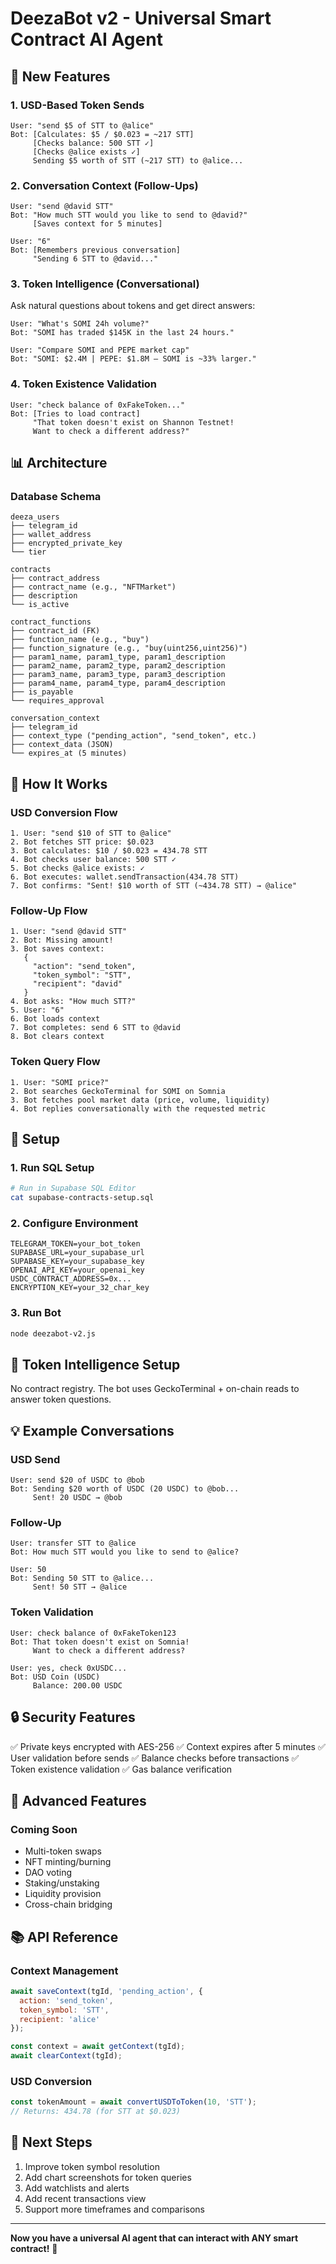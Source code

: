 # DeezaBot v2 - Universal Smart Contract AI Agent

## 🚀 New Features

### 1. **USD-Based Token Sends**
```
User: "send $5 of STT to @alice"
Bot: [Calculates: $5 / $0.023 = ~217 STT]
     [Checks balance: 500 STT ✓]
     [Checks @alice exists ✓]
     Sending $5 worth of STT (~217 STT) to @alice...
```

### 2. **Conversation Context (Follow-Ups)**
```
User: "send @david STT"
Bot: "How much STT would you like to send to @david?"
     [Saves context for 5 minutes]

User: "6"
Bot: [Remembers previous conversation]
     "Sending 6 STT to @david..."
```

### 3. **Token Intelligence (Conversational)**
Ask natural questions about tokens and get direct answers:
```
User: "What's SOMI 24h volume?"
Bot: "SOMI has traded $145K in the last 24 hours."

User: "Compare SOMI and PEPE market cap"
Bot: "SOMI: $2.4M | PEPE: $1.8M — SOMI is ~33% larger."
```

### 4. **Token Existence Validation**
```
User: "check balance of 0xFakeToken..."
Bot: [Tries to load contract]
     "That token doesn't exist on Shannon Testnet! 
     Want to check a different address?"
```

## 📊 Architecture

### Database Schema

```
deeza_users
├── telegram_id
├── wallet_address
├── encrypted_private_key
└── tier

contracts
├── contract_address
├── contract_name (e.g., "NFTMarket")
├── description
└── is_active

contract_functions
├── contract_id (FK)
├── function_name (e.g., "buy")
├── function_signature (e.g., "buy(uint256,uint256)")
├── param1_name, param1_type, param1_description
├── param2_name, param2_type, param2_description
├── param3_name, param3_type, param3_description
├── param4_name, param4_type, param4_description
├── is_payable
└── requires_approval

conversation_context
├── telegram_id
├── context_type ("pending_action", "send_token", etc.)
├── context_data (JSON)
└── expires_at (5 minutes)
```

## 🎯 How It Works

### USD Conversion Flow
```
1. User: "send $10 of STT to @alice"
2. Bot fetches STT price: $0.023
3. Bot calculates: $10 / $0.023 = 434.78 STT
4. Bot checks user balance: 500 STT ✓
5. Bot checks @alice exists: ✓
6. Bot executes: wallet.sendTransaction(434.78 STT)
7. Bot confirms: "Sent! $10 worth of STT (~434.78 STT) → @alice"
```

### Follow-Up Flow
```
1. User: "send @david STT"
2. Bot: Missing amount!
3. Bot saves context:
   {
     "action": "send_token",
     "token_symbol": "STT",
     "recipient": "david"
   }
4. Bot asks: "How much STT?"
5. User: "6"
6. Bot loads context
7. Bot completes: send 6 STT to @david
8. Bot clears context
```

### Token Query Flow
```
1. User: "SOMI price?"
2. Bot searches GeckoTerminal for SOMI on Somnia
3. Bot fetches pool market data (price, volume, liquidity)
4. Bot replies conversationally with the requested metric
```

## 🔧 Setup

### 1. Run SQL Setup
```bash
# Run in Supabase SQL Editor
cat supabase-contracts-setup.sql
```

### 2. Configure Environment
```env
TELEGRAM_TOKEN=your_bot_token
SUPABASE_URL=your_supabase_url
SUPABASE_KEY=your_supabase_key
OPENAI_API_KEY=your_openai_key
USDC_CONTRACT_ADDRESS=0x...
ENCRYPTION_KEY=your_32_char_key
```

### 3. Run Bot
```bash
node deezabot-v2.js
```

## 🧠 Token Intelligence Setup
No contract registry. The bot uses GeckoTerminal + on-chain reads to answer token questions.

## 💡 Example Conversations

### USD Send
```
User: send $20 of USDC to @bob
Bot: Sending $20 worth of USDC (20 USDC) to @bob...
     Sent! 20 USDC → @bob
```

### Follow-Up
```
User: transfer STT to @alice
Bot: How much STT would you like to send to @alice?

User: 50
Bot: Sending 50 STT to @alice...
     Sent! 50 STT → @alice
```



### Token Validation
```
User: check balance of 0xFakeToken123
Bot: That token doesn't exist on Somnia!
     Want to check a different address?

User: yes, check 0xUSDC...
Bot: USD Coin (USDC)
     Balance: 200.00 USDC
```

## 🔒 Security Features

✅ Private keys encrypted with AES-256
✅ Context expires after 5 minutes
✅ User validation before sends
✅ Balance checks before transactions
✅ Token existence validation
✅ Gas balance verification


## 🚀 Advanced Features

### Coming Soon
- Multi-token swaps
- NFT minting/burning
- DAO voting
- Staking/unstaking
- Liquidity provision
- Cross-chain bridging



## 📚 API Reference

### Context Management
```javascript
await saveContext(tgId, 'pending_action', {
  action: 'send_token',
  token_symbol: 'STT',
  recipient: 'alice'
});

const context = await getContext(tgId);
await clearContext(tgId);
```

### USD Conversion
```javascript
const tokenAmount = await convertUSDToToken(10, 'STT');
// Returns: 434.78 (for STT at $0.023)
```



## 🎯 Next Steps

1. Improve token symbol resolution
2. Add chart screenshots for token queries
3. Add watchlists and alerts
4. Add recent transactions view
5. Support more timeframes and comparisons

---

**Now you have a universal AI agent that can interact with ANY smart contract!** 🚀